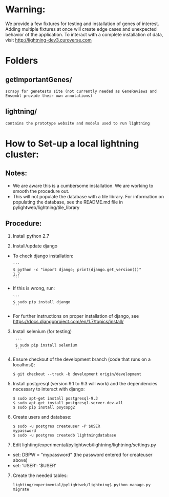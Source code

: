 Warning:
=======================
We provide a few fixtures for testing and installation of genes of interest. Adding multiple fixtures at once will create edge cases and unexpected behavior of the application. To interact with a complete installation of data, visit http://lightning-dev3.curoverse.com


Folders
=======================

## getImportantGenes/ 
	scrapy for genetests site (not currently needed as GeneReviews and Ensembl provide their own annotations)

## lightning/
	contains the prototype website and models used to run lightning

How to Set-up a local lightning cluster:
=======================
## Notes: 
* We are aware this is a cumbersome installation. We are working to smooth the procedure out. 
* This will not populate the database with a tile library. For information on populating the database, see the README.md file in pylightweb/lightning/tile_library

## Procedure:
1.	Install python 2.7

2.	Install/update django
  * To check django installation:

		```
		$ python -c "import django; print(django.get_version())"
		1.7
		```
  * If this is wrong, run:

		```
		$ sudo pip install django
		```
  * For further instructions on proper installation of django, see <https://docs.djangoproject.com/en/1.7/topics/install/>

3. Install selenium (for testing)

		```
		$ sudo pip install selenium
		```

3.	Ensure checkout of the development branch (code that runs on a localhost): 

		$ git checkout --track -b development origin/development
4.	Install postgresql (version 9.1 to 9.3 will work) and the dependencies necessary to interact with django:

		$ sudo apt-get install postgresql-9.3
		$ sudo apt-get install postgresql-server-dev-all
		$ sudo pip install psycopg2
5.	Create users and database:

		$ sudo -u postgres createuser -P $USER
		mypassword
		$ sudo -u postgres createdb lightningdatabase
6.	Edit lighting/experimental/pylightweb/lightning/lightning/settings.py
  * set: DBPW = "mypassword" (the password entered for createuser above)
  * set: 'USER': '$USER'

7.	Create the needed tables:

		lighting/experimental/pylightweb/lightning$ python manage.py migrate

